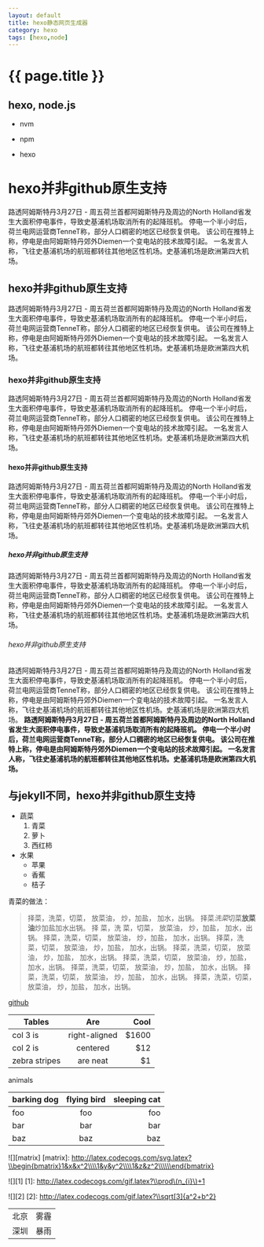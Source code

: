 ```yaml
---
layout: default
title: hexo静态网页生成器
category: hexo
tags: [hexo,node]
---
```


# {{ page.title }}

## hexo, node.js

* nvm

* npm

* hexo

# hexo并非github原生支持
路透阿姆斯特丹3月27日 - 周五荷兰首都阿姆斯特丹及周边的North Holland省发生大面积停电事件，导致史基浦机场取消所有的起降班机。
停电一个半小时后，荷兰电网运营商TenneT称，部分人口稠密的地区已经恢复供电。
该公司在推特上称，停电是由阿姆斯特丹郊外Diemen一个变电站的技术故障引起。
一名发言人称，飞往史基浦机场的航班都转往其他地区性机场。史基浦机场是欧洲第四大机场。
## hexo并非github原生支持
路透阿姆斯特丹3月27日 - 周五荷兰首都阿姆斯特丹及周边的North Holland省发生大面积停电事件，导致史基浦机场取消所有的起降班机。
停电一个半小时后，荷兰电网运营商TenneT称，部分人口稠密的地区已经恢复供电。
该公司在推特上称，停电是由阿姆斯特丹郊外Diemen一个变电站的技术故障引起。
一名发言人称，飞往史基浦机场的航班都转往其他地区性机场。史基浦机场是欧洲第四大机场。
### hexo并非github原生支持
路透阿姆斯特丹3月27日 - 周五荷兰首都阿姆斯特丹及周边的North Holland省发生大面积停电事件，导致史基浦机场取消所有的起降班机。
停电一个半小时后，荷兰电网运营商TenneT称，部分人口稠密的地区已经恢复供电。
该公司在推特上称，停电是由阿姆斯特丹郊外Diemen一个变电站的技术故障引起。
一名发言人称，飞往史基浦机场的航班都转往其他地区性机场。史基浦机场是欧洲第四大机场。
#### hexo并非github原生支持
路透阿姆斯特丹3月27日 - 周五荷兰首都阿姆斯特丹及周边的North Holland省发生大面积停电事件，导致史基浦机场取消所有的起降班机。
停电一个半小时后，荷兰电网运营商TenneT称，部分人口稠密的地区已经恢复供电。
该公司在推特上称，停电是由阿姆斯特丹郊外Diemen一个变电站的技术故障引起。
一名发言人称，飞往史基浦机场的航班都转往其他地区性机场。史基浦机场是欧洲第四大机场。
##### hexo并非github原生支持
路透阿姆斯特丹3月27日 - 周五荷兰首都阿姆斯特丹及周边的North Holland省发生大面积停电事件，导致史基浦机场取消所有的起降班机。
停电一个半小时后，荷兰电网运营商TenneT称，部分人口稠密的地区已经恢复供电。
该公司在推特上称，停电是由阿姆斯特丹郊外Diemen一个变电站的技术故障引起。
一名发言人称，飞往史基浦机场的航班都转往其他地区性机场。史基浦机场是欧洲第四大机场。
###### hexo并非github原生支持
路透阿姆斯特丹3月27日 - 周五荷兰首都阿姆斯特丹及周边的North Holland省发生大面积停电事件，导致史基浦机场取消所有的起降班机。
停电一个半小时后，荷兰电网运营商TenneT称，部分人口稠密的地区已经恢复供电。
该公司在推特上称，停电是由阿姆斯特丹郊外Diemen一个变电站的技术故障引起。
一名发言人称，飞往史基浦机场的航班都转往其他地区性机场。史基浦机场是欧洲第四大机场。
**路透阿姆斯特丹3月27日 - 周五荷兰首都阿姆斯特丹及周边的North Holland省发生大面积停电事件，导致史基浦机场取消所有的起降班机。
停电一个半小时后，荷兰电网运营商TenneT称，部分人口稠密的地区已经恢复供电。
该公司在推特上称，停电是由阿姆斯特丹郊外Diemen一个变电站的技术故障引起。
一名发言人称，飞往史基浦机场的航班都转往其他地区性机场。史基浦机场是欧洲第四大机场。**

## 与jekyll不同，hexo并非github原生支持
* 蔬菜
    1. 青菜
    2. 萝卜
    3. 西红柿
* 水果
    + 苹果
    + 香蕉
    + 桔子

青菜的做法：

> 择菜，洗菜，切菜，
放菜油，
炒，加盐，
加水，出锅。
择菜*洗菜*切菜**放菜油**炒加盐加水出锅。
择
菜，洗
菜，切菜，
放菜油，
炒，加盐，
加水，出锅。
择菜，洗菜，切菜，
放菜油，
炒，加盐，
加水，出锅。
择菜，洗菜，切菜，
放菜油，
炒，加盐，
加水，出锅。
择菜，洗菜，切菜，
放菜油，
炒，加盐，
加水，出锅。
择菜，洗菜，切菜，
放菜油，
炒，加盐，
加水，出锅。
择菜，洗菜，切菜，
放菜油，
炒，加盐，
加水，出锅。
择菜，洗菜，切菜，
放菜油，
炒，加盐，
加水，出锅。
择菜，洗菜，切菜，
放菜油，
炒，加盐，
加水，出锅。

[github](https://github.com)

| Tables        | Are           | Cool  |
| ------------- |:-------------:| -----:|
| col 3 is      | right-aligned | $1600 |
| col 2 is      | centered      |   $12 |
| zebra stripes | are neat      |    $1 |

animals

barking dog | flying bird | sleeping cat
----|:----:|---:
foo | foo  | foo
bar | bar  | bar
baz | baz  | baz

![][matrix]
[matrix]: http://latex.codecogs.com/svg.latex?\\begin{bmatrix}1&x&x^2\\\\1&y&y^2\\\\1&z&z^2\\\\\\end{bmatrix}

![][1]
[1]: http://latex.codecogs.com/gif.latex?\\prod\(n_{i}\)+1

![][2]
[2]: http://latex.codecogs.com/gif.latex?\\sqrt[3]{a^2+b^2}

<table class="table table-bordered table-striped table-condensed">  
    <tr>  
        <td>北京</td>  
    <td>雾霾</td>  
    </tr>  
    <tr>  
        <td>深圳</td>  
    <td>暴雨</td>  
    </tr>  
</table>  
